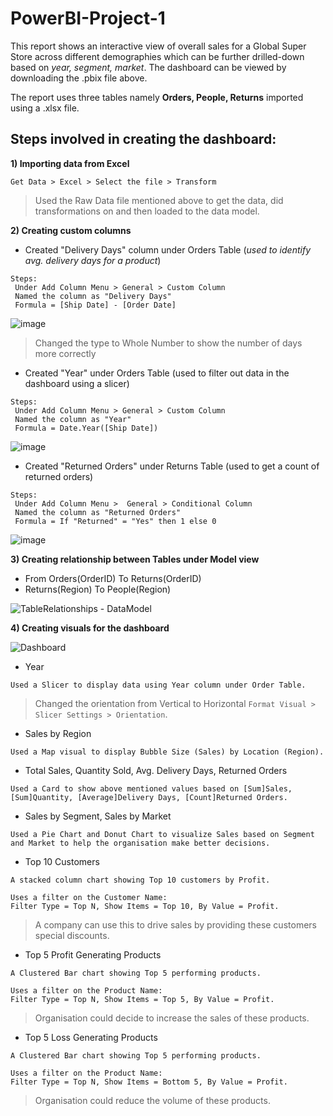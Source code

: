# PowerBI-Project-1

This report shows an interactive view of overall sales for a Global Super Store across different demographies which can be further drilled-down based on *year, segment, market*. The dashboard can be viewed by downloading the .pbix file above.

The report uses three tables namely **Orders, People, Returns** imported using a .xlsx file.

## Steps involved in creating the dashboard:

**1) Importing data from Excel**

```
Get Data > Excel > Select the file > Transform
```

> Used the Raw Data file mentioned above to get the data, did transformations on and then loaded to the data model.

**2) Creating custom columns**

- Created "Delivery Days" column under Orders Table (*used to identify avg. delivery days for a product*)

```
Steps: 
 Under Add Column Menu > General > Custom Column
 Named the column as "Delivery Days"
 Formula = [Ship Date] - [Order Date]
```

![image](https://user-images.githubusercontent.com/111697358/194138087-9b8828e2-f1d1-4716-a9a0-7fed25912e23.png)

> Changed the type to Whole Number to show the number of days more correctly

- Created "Year" under Orders Table (used to filter out data in the dashboard using a slicer)

```
Steps: 
 Under Add Column Menu > General > Custom Column
 Named the column as "Year"
 Formula = Date.Year([Ship Date])
```

![image](https://user-images.githubusercontent.com/111697358/194138300-5e56c23c-e63b-4a2b-bcb3-5d64708950da.png)

- Created "Returned Orders" under Returns Table (used to get a count of returned orders)

```
Steps: 
 Under Add Column Menu >  General > Conditional Column
 Named the column as "Returned Orders"
 Formula = If "Returned" = "Yes" then 1 else 0
```

![image](https://user-images.githubusercontent.com/111697358/194137731-69dee71e-658b-423d-8b15-50cfee774f24.png)

**3) Creating relationship between Tables under Model view**

- From Orders(OrderID) To Returns(OrderID)
- Returns(Region) To People(Region)

![TableRelationships - DataModel](https://user-images.githubusercontent.com/111697358/194138705-02db5498-df06-4683-88a9-05b089356a61.png)

**4) Creating visuals for the dashboard**

![Dashboard](https://user-images.githubusercontent.com/111697358/194139004-9cdbe6fe-61e4-43b5-9d06-dc58576292d8.png)

- Year

```
Used a Slicer to display data using Year column under Order Table.
```

> Changed the orientation from Vertical to Horizontal `Format Visual > Slicer Settings > Orientation`.

- Sales by Region

```
Used a Map visual to display Bubble Size (Sales) by Location (Region).
```

- Total Sales, Quantity Sold, Avg. Delivery Days, Returned Orders

```
Used a Card to show above mentioned values based on [Sum]Sales, [Sum]Quantity, [Average]Delivery Days, [Count]Returned Orders.
```

- Sales by Segment, Sales by Market

```
Used a Pie Chart and Donut Chart to visualize Sales based on Segment and Market to help the organisation make better decisions.
```

- Top 10 Customers

```
A stacked column chart showing Top 10 customers by Profit.

Uses a filter on the Customer Name:
Filter Type = Top N, Show Items = Top 10, By Value = Profit.
```

> A company can use this to drive sales by providing these customers special discounts.

- Top 5 Profit Generating Products

```
A Clustered Bar chart showing Top 5 performing products.

Uses a filter on the Product Name:
Filter Type = Top N, Show Items = Top 5, By Value = Profit.
```

> Organisation could decide to increase the sales of these products.

- Top 5 Loss Generating Products

```
A Clustered Bar chart showing Top 5 performing products.

Uses a filter on the Product Name:
Filter Type = Top N, Show Items = Bottom 5, By Value = Profit.
```

> Organisation could reduce the volume of these products.
